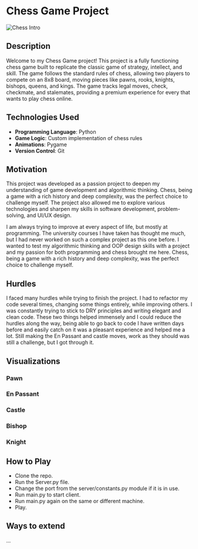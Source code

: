 # Chess Game Project

![Chess Intro](https://example.com/path/to/chess-intro.gif)  <!-- Replace with your GIF -->

## Description

Welcome to my Chess Game project! This project is a fully functioning chess game built to replicate the classic game of strategy, intellect, and skill. The game follows the standard rules of chess, allowing two players to compete on an 8x8 board, moving pieces like pawns, rooks, knights, bishops, queens, and kings. The game tracks legal moves, check, checkmate, and stalemates, providing a premium experience for every that wants to play chess online.

## Technologies Used

- **Programming Language**: Python
- **Game Logic**: Custom implementation of chess rules
- **Animations**: Pygame
- **Version Control**: Git

## Motivation

This project was developed as a passion project to deepen my understanding of game development and algorithmic thinking. Chess, being a game with a rich history and deep complexity, was the perfect choice to challenge myself. The project also allowed me to explore various technologies and sharpen my skills in software development, problem-solving, and UI/UX design.

I am always trying to improve at every aspect of life, but mostly at programming. The university courses I have taken has thought me much, but I had never worked on such a complex project as this one before. I wanted to test my algorithmic thinking and OOP design skills with a project and my passion for both programming and chess brought me here. Chess, being a game with a rich history and deep complexity, was the perfect choice to challenge myself.

## Hurdles

I faced many hurdles while trying to finish the project. I had to refactor my code several times, changing some things entirely, while improving others. I was constantly trying to stick to DRY principles and writing elegant and clean code. These two things helped immensely and I could reduce the hurdles along the way, being able to go back to code I have written days before and easily catch on it was a pleasant experience and helped me a lot. Still making the En Passant and castle moves, work as they should was still a challenge, but I got through it.

## Visualizations

### Pawn

### En Passant

### Castle

### Bishop

### Knight


## How to Play

* Clone the repo.
* Run the Server.py file.
* Change the port from the server/constants.py module if it is in use.
* Run main.py to start client.
* Run main.py again on the same or different machine.
* Play.

## Ways to extend
...